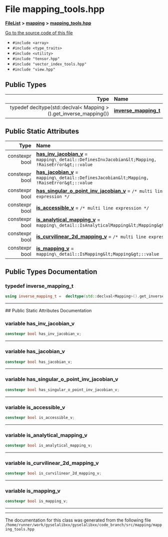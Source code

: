 

# File mapping\_tools.hpp



[**FileList**](files.md) **>** [**mapping**](dir_5300298560c4bf255ab9f36681603d89.md) **>** [**mapping\_tools.hpp**](mapping__tools_8hpp.md)

[Go to the source code of this file](mapping__tools_8hpp_source.md)



* `#include <array>`
* `#include <type_traits>`
* `#include <utility>`
* `#include "tensor.hpp"`
* `#include "vector_index_tools.hpp"`
* `#include "view.hpp"`

















## Public Types

| Type | Name |
| ---: | :--- |
| typedef decltype(std::declval&lt; Mapping &gt;().get\_inverse\_mapping()) | [**inverse\_mapping\_t**](#typedef-inverse_mapping_t)  <br> |






## Public Static Attributes

| Type | Name |
| ---: | :--- |
|  constexpr bool | [**has\_inv\_jacobian\_v**](#variable-has_inv_jacobian_v)   = `mapping\_detail::DefinesInvJacobian&lt;Mapping, !RaiseError&gt;::value`<br> |
|  constexpr bool | [**has\_jacobian\_v**](#variable-has_jacobian_v)   = `mapping\_detail::DefinesJacobian&lt;Mapping, !RaiseError&gt;::value`<br> |
|  constexpr bool | [**has\_singular\_o\_point\_inv\_jacobian\_v**](#variable-has_singular_o_point_inv_jacobian_v)   = `/* multi line expression */`<br> |
|  constexpr bool | [**is\_accessible\_v**](#variable-is_accessible_v)   = `/* multi line expression */`<br> |
|  constexpr bool | [**is\_analytical\_mapping\_v**](#variable-is_analytical_mapping_v)   = `mapping\_detail::IsAnalyticalMapping&lt;Mapping&gt;::value`<br> |
|  constexpr bool | [**is\_curvilinear\_2d\_mapping\_v**](#variable-is_curvilinear_2d_mapping_v)   = `/* multi line expression */`<br> |
|  constexpr bool | [**is\_mapping\_v**](#variable-is_mapping_v)   = `mapping\_detail::IsMapping&lt;Mapping&gt;::value`<br> |










































## Public Types Documentation




### typedef inverse\_mapping\_t 

```C++
using inverse_mapping_t =  decltype(std::declval<Mapping>().get_inverse_mapping());
```




<hr>
## Public Static Attributes Documentation




### variable has\_inv\_jacobian\_v 

```C++
constexpr bool has_inv_jacobian_v;
```




<hr>



### variable has\_jacobian\_v 

```C++
constexpr bool has_jacobian_v;
```




<hr>



### variable has\_singular\_o\_point\_inv\_jacobian\_v 

```C++
constexpr bool has_singular_o_point_inv_jacobian_v;
```




<hr>



### variable is\_accessible\_v 

```C++
constexpr bool is_accessible_v;
```




<hr>



### variable is\_analytical\_mapping\_v 

```C++
constexpr bool is_analytical_mapping_v;
```




<hr>



### variable is\_curvilinear\_2d\_mapping\_v 

```C++
constexpr bool is_curvilinear_2d_mapping_v;
```




<hr>



### variable is\_mapping\_v 

```C++
constexpr bool is_mapping_v;
```




<hr>

------------------------------
The documentation for this class was generated from the following file `/home/runner/work/gyselalibxx/gyselalibxx/code_branch/src/mapping/mapping_tools.hpp`

